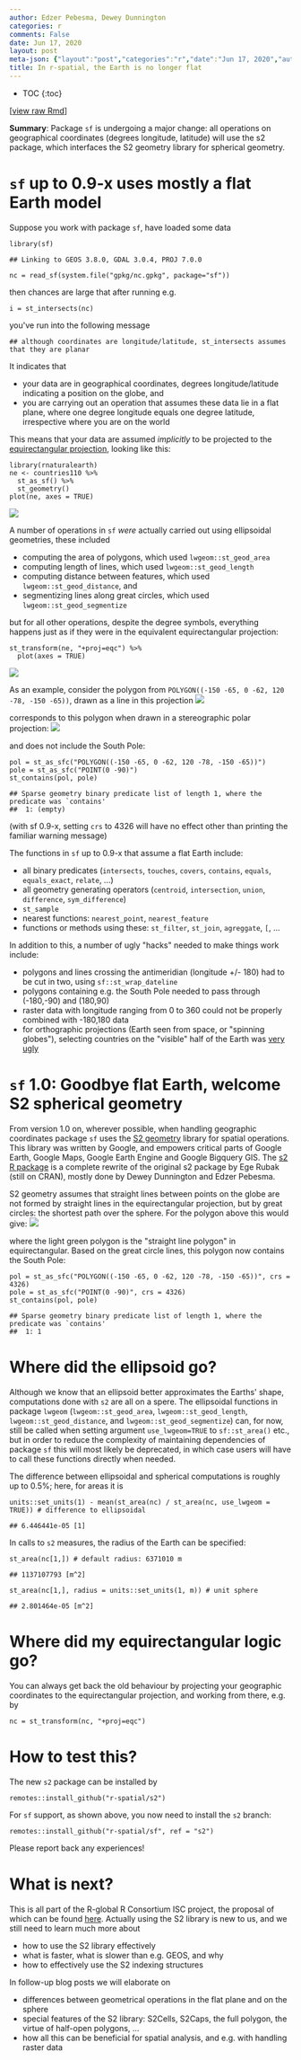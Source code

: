 ```yaml
---
author: Edzer Pebesma, Dewey Dunnington
categories: r
comments: False
date: Jun 17, 2020
layout: post
meta-json: {"layout":"post","categories":"r","date":"Jun 17, 2020","author":"Edzer Pebesma, Dewey Dunnington","comments":false,"title":"In r-spatial, the Earth is no longer flat"}
title: In r-spatial, the Earth is no longer flat
---
```


<script src="https://cdnjs.cloudflare.com/ajax/libs/mathjax/2.7.0/MathJax.js?config=TeX-AMS-MML_HTMLorMML" type="text/javascript"></script>
* TOC 
{:toc}

\[[view raw
Rmd](https://raw.githubusercontent.com//r-spatial/r-spatial.org/gh-pages/_rmd/2020-06-15-s2.Rmd)\]

**Summary**: Package `sf` is undergoing a major change: all operations
on geographical coordinates (degrees longitude, latitude) will use the
s2 package, which interfaces the S2 geometry library for spherical
geometry.

`sf` up to 0.9-x uses mostly a flat Earth model
===============================================

Suppose you work with package `sf`, have loaded some data

    library(sf)

    ## Linking to GEOS 3.8.0, GDAL 3.0.4, PROJ 7.0.0

    nc = read_sf(system.file("gpkg/nc.gpkg", package="sf"))

then chances are large that after running e.g.

    i = st_intersects(nc)

you've run into the following message

    ## although coordinates are longitude/latitude, st_intersects assumes that they are planar

It indicates that

-   your data are in geographical coordinates, degrees
    longitude/latitude indicating a position on the globe, and
-   you are carrying out an operation that assumes these data lie in a
    flat plane, where one degree longitude equals one degree latitude,
    irrespective where you are on the world

This means that your data are assumed *implicitly* to be projected to
the [equirectangular
projection](https://en.wikipedia.org/wiki/Equirectangular_projection),
looking like this:

    library(rnaturalearth)
    ne <- countries110 %>% 
      st_as_sf() %>%
      st_geometry()
    plot(ne, axes = TRUE)

![](/images/figure-markdown_mmd/s2-1-plot1-1.png)

A number of operations in `sf` *were* actually carried out using
ellipsoidal geometries, these included

-   computing the area of polygons, which used `lwgeom::st_geod_area`
-   computing length of lines, which used `lwgeom::st_geod_length`
-   computing distance between features, which used
    `lwgeom::st_geod_distance`, and
-   segmentizing lines along great circles, which used
    `lwgeom::st_geod_segmentize`

but for all other operations, despite the degree symbols, everything
happens just as if they were in the equivalent equirectangular
projection:

    st_transform(ne, "+proj=eqc") %>% 
      plot(axes = TRUE)

![](/images/figure-markdown_mmd/s2-1-plot2-1.png)

As an example, consider the polygon from
`POLYGON((-150 -65, 0 -62, 120 -78, -150 -65))`, drawn as a line in this
projection ![](/images/figure-markdown_mmd/s2-1-plot3-1.png)

corresponds to this polygon when drawn in a stereographic polar
projection: ![](/images/figure-markdown_mmd/s2-1-plot4-1.png)

and does not include the South Pole:

    pol = st_as_sfc("POLYGON((-150 -65, 0 -62, 120 -78, -150 -65))")
    pole = st_as_sfc("POINT(0 -90)")
    st_contains(pol, pole)

    ## Sparse geometry binary predicate list of length 1, where the predicate was `contains'
    ##  1: (empty)

(with sf 0.9-x, setting `crs` to 4326 will have no effect other than
printing the familiar warning message)

The functions in `sf` up to 0.9-x that assume a flat Earth include:

-   all binary predicates (`intersects`, `touches`, `covers`,
    `contains`, `equals`, `equals_exact`, `relate`, ...)
-   all geometry generating operators (`centroid`, `intersection`,
    `union`, `difference`, `sym_difference`)
-   `st_sample`
-   nearest functions: `nearest_point`, `nearest_feature`
-   functions or methods using these: `st_filter`, `st_join`,
    `agreggate`, `[`, ...

In addition to this, a number of ugly "hacks" needed to make things work
include:

-   polygons and lines crossing the antimeridian (longitude +/- 180) had
    to be cut in two, using `sf::st_wrap_dateline`
-   polygons containing e.g. the South Pole needed to pass through
    (-180,-90) and (180,90)
-   raster data with longitude ranging from 0 to 360 could not be
    properly combined with -180,180 data
-   for orthographic projections (Earth seen from space, or "spinning
    globes"), selecting countries on the "visible" half of the Earth was
    [very
    ugly](https://github.com/r-spatial/sf/blob/master/demo/twitter.R)

`sf` 1.0: Goodbye flat Earth, welcome S2 spherical geometry
===========================================================

From version 1.0 on, wherever possible, when handling geographic
coordinates package `sf` uses the [S2 geometry](https://s2geometry.io)
library for spatial operations. This library was written by Google, and
empowers critical parts of Google Earth, Google Maps, Google Earth
Engine and Google Bigquery GIS. The [s2 R
package](https://r-spatial.github.io/s2/) is a complete rewrite of the
original s2 package by Ege Rubak (still on CRAN), mostly done by Dewey
Dunnington and Edzer Pebesma.

S2 geometry assumes that straight lines between points on the globe are
not formed by straight lines in the equirectangular projection, but by
great circles: the shortest path over the sphere. For the polygon above
this would give: ![](/images/figure-markdown_mmd/s2-1-plot5-1.png)

where the light green polygon is the "straight line polygon" in
equirectangular. Based on the great circle lines, this polygon now
contains the South Pole:

    pol = st_as_sfc("POLYGON((-150 -65, 0 -62, 120 -78, -150 -65))", crs = 4326)
    pole = st_as_sfc("POINT(0 -90)", crs = 4326)
    st_contains(pol, pole)

    ## Sparse geometry binary predicate list of length 1, where the predicate was `contains'
    ##  1: 1

Where did the ellipsoid go?
===========================

Although we know that an ellipsoid better approximates the Earths'
shape, computations done with `s2` are all on a spere. The ellipsoidal
functions in package `lwgeom` (`lwgeom::st_geod_area`,
`lwgeom::st_geod_length`, `lwgeom::st_geod_distance`, and
`lwgeom::st_geod_segmentize`) can, for now, still be called when setting
argument `use_lwgeom=TRUE` to `sf::st_area()` etc., but in order to
reduce the complexity of maintaining dependencies of package `sf` this
will most likely be deprecated, in which case users will have to call
these functions directly when needed.

The difference between ellipsoidal and spherical computations is roughly
up to 0.5%; here, for areas it is

    units::set_units(1) - mean(st_area(nc) / st_area(nc, use_lwgeom = TRUE)) # difference to ellipsoidal

    ## 6.446441e-05 [1]

In calls to `s2` measures, the radius of the Earth can be specified:

    st_area(nc[1,]) # default radius: 6371010 m

    ## 1137107793 [m^2]

    st_area(nc[1,], radius = units::set_units(1, m)) # unit sphere

    ## 2.801464e-05 [m^2]

Where did my equirectangular logic go?
======================================

You can always get back the old behaviour by projecting your geographic
coordinates to the equirectangular projection, and working from there,
e.g. by

    nc = st_transform(nc, "+proj=eqc")

How to test this?
=================

The new `s2` package can be installed by

    remotes::install_github("r-spatial/s2")

For `sf` support, as shown above, you now need to install the `s2`
branch:

    remotes::install_github("r-spatial/sf", ref = "s2")

Please report back any experiences!

What is next?
=============

This is all part of the R-global R Consortium ISC project, the proposal
of which can be found
[here](https://github.com/r-spatial/global/blob/master/proposal/isc-proposal.pdf).
Actually using the S2 library is new to us, and we still need to learn
much more about

-   how to use the S2 library effectively
-   what is faster, what is slower than e.g. GEOS, and why
-   how to effectively use the S2 indexing structures

In follow-up blog posts we will elaborate on

-   differences between geometrical operations in the flat plane and on
    the sphere
-   special features of the S2 library: S2Cells, S2Caps, the full
    polygon, the virtue of half-open polygons, ...
-   how all this can be beneficial for spatial analysis, and e.g. with
    handling raster data
